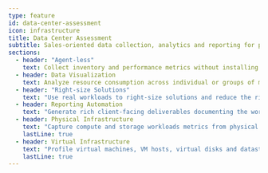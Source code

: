 ```yaml
---
type: feature
id: data-center-assessment
icon: infrastructure
title: Data Center Assessment
subtitle: Sales-oriented data collection, analytics and reporting for physical and virtual infrastructure.
sections:
  - header: "Agent-less"
    text: Collect inventory and performance metrics without installing agents on target systems.
  - header: Data Visualization
    text: Analyze resource consumption across individual or groups of machines and storage volumes.
  - header: "Right-size Solutions"
    text: "Use real workloads to right-size solutions and reduce the risk of misquoting and under- or over-provisioning."
  - header: Reporting Automation
    text: "Generate rich client-facing deliverables documenting the workload assessment and justifying capacity requirements."
  - header: Physical Infrastructure
    text: "Capture compute and storage workloads metrics from physical servers running Microsoft Windows<sup>&reg;</sup> and Linux<sup>&reg;</sup> operating systems."
    lastLine: true
  - header: Virtual Infrastructure
    text: "Profile virtual machines, VM hosts, virtual disks and datastores from VMware vCenter<sup>&reg;</sup>, VMware ESX<sup>&reg;</sup> or Microsoft Hyper-V<sup>&reg;</sup>."
    lastLine: true
---
```

